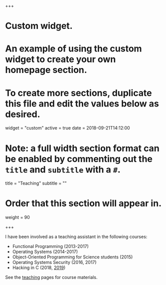 +++
# Custom widget.
# An example of using the custom widget to create your own homepage section.
# To create more sections, duplicate this file and edit the values below as desired.
widget = "custom"
active = true
date = 2018-09-21T14:12:00

# Note: a full width section format can be enabled by commenting out the `title` and `subtitle` with a `#`.
title = "Teaching"
subtitle = ""

# Order that this section will appear in.
weight = 90

+++

I have been involved as a teaching assistant in the following courses:

* Functional Programming (2013-2017)
* Operating Systems (2014-2017)
* Object-Oriented Programming for Science students (2015)
* Operating Systems Security (2016, 2017)
* Hacking in C (2018, [2019][hic2019])

See the [teaching][teaching] pages for course materials.

[hic2019]: /teaching/hacking-in-c-2019/
[teaching]: /teaching/
